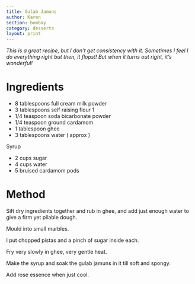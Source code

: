 ```yaml
---
title: Gulab Jamuns
author: Karen
section: bombay
category: desserts
layout: print
---
```

_This is a great recipe, but I don’t get consistency with it. Sometimes I feel I do everything right but then, it flops!! But when it turns out right, it’s wonderful!_


# Ingredients

* 8 tablespoons full cream milk powder
* 3 tablespoons self raising flour 1
* 1/4 teaspoon soda bicarbonate powder
* 1/4 teaspoon ground cardamom
* 1 tablespoon ghee
* 3 tablespoons water ( approx )

Syrup
* 2 cups sugar
* 4 cups water
* 5 bruised cardamom pods



# Method


Sift dry ingredients together and rub in ghee, and add just enough water to give a firm yet pliable dough.

Mould into small marbles.

I put chopped pistas and a pinch of sugar inside each.

Fry very slowly in ghee, very gentle heat.

Make the syrup and soak the gulab jamuns in it till soft and spongy.

Add rose essence when just cool.

 









